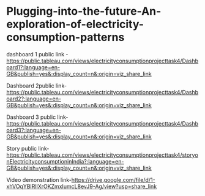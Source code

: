 # Plugging-into-the-future-An-exploration-of-electricity-consumption-patterns


 dashboard 1 public link -https://public.tableau.com/views/electricityconsumptionprojecttask4/Dashboard1?:language=en-GB&publish=yes&:display_count=n&:origin=viz_share_link
 
 Dashboard 2public link- https://public.tableau.com/views/electricityconsumptionprojecttask4/Dashboard2?:language=en-GB&publish=yes&:display_count=n&:origin=viz_share_link
 
 Dashboard 3 public link-https://public.tableau.com/views/electricityconsumptionprojecttask4/Dashboard3?:language=en-GB&publish=yes&:display_count=n&:origin=viz_share_link
 
 Story public link-https://public.tableau.com/views/electricityconsumptionprojecttask4/storyonElectricityconsumptioninIndia?:language=en-GB&publish=yes&:display_count=n&:origin=viz_share_link

Video demonstration link-https://drive.google.com/file/d/1-xhVOqYBIRllXrOKZmxIumcL8evJ9-Ag/view?usp=share_link
